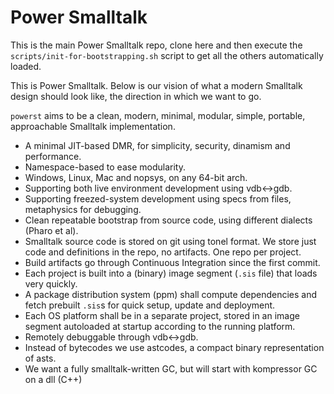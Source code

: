 # Power Smalltalk

This is the main Power Smalltalk repo, clone here and then execute the 
`scripts/init-for-bootstrapping.sh` script to get all the others automatically loaded.

This is Power Smalltalk. Below is our vision of what a modern Smalltalk design
should look like, the direction in which we want to go. 

`powerst` aims to be a clean, modern, minimal, modular, simple, portable, approachable
Smalltalk implementation.


- A minimal JIT-based DMR, for simplicity, security, dinamism and performance.
- Namespace-based to ease modularity.
- Windows, Linux, Mac and nopsys, on any 64-bit arch.
- Supporting both live environment development using vdb<->gdb.
- Supporting freezed-system development using specs from files, metaphysics for debugging.
- Clean repeatable bootstrap from source code, using different dialects (Pharo et al).
- Smalltalk source code is stored on git using tonel format. We store just code and
  definitions in the repo, no artifacts. One repo per project.
- Build artifacts go through Continuous Integration since the first commit.
- Each project is built into a (binary) image segment (`.sis` file) that loads very quickly.
- A package distribution system (ppm) shall compute dependencies and fetch prebuilt `.sis`s for
  quick setup, update and deployment.
- Each OS platform shall be in a separate project, stored in an image segment autoloaded
  at startup according to the running platform.
- Remotely debuggable through vdb<->gdb.
- Instead of bytecodes we use astcodes, a compact binary representation of asts.
- We want a fully smalltalk-written GC, but will start with kompressor GC on a dll (C++)

